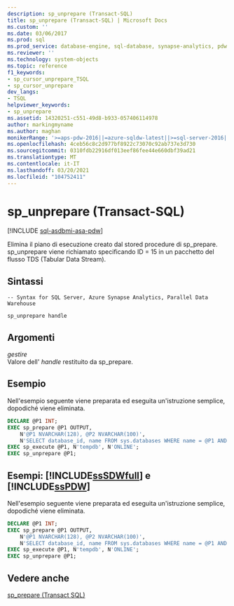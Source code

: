 ```yaml
---
description: sp_unprepare (Transact-SQL)
title: sp_unprepare (Transact-SQL) | Microsoft Docs
ms.custom: ''
ms.date: 03/06/2017
ms.prod: sql
ms.prod_service: database-engine, sql-database, synapse-analytics, pdw
ms.reviewer: ''
ms.technology: system-objects
ms.topic: reference
f1_keywords:
- sp_cursor_unprepare_TSQL
- sp_cursor_unprepare
dev_langs:
- TSQL
helpviewer_keywords:
- sp_unprepare
ms.assetid: 14320251-c551-49d8-b933-057406114978
author: markingmyname
ms.author: maghan
monikerRange: '>=aps-pdw-2016||=azure-sqldw-latest||>=sql-server-2016||>=sql-server-linux-2017||=azuresqldb-mi-current'
ms.openlocfilehash: 4ceb56c8c2d977bf8922c73070c92ab737e3d730
ms.sourcegitcommit: 0310fdb22916df013eef86fee44e660dbf39ad21
ms.translationtype: MT
ms.contentlocale: it-IT
ms.lasthandoff: 03/20/2021
ms.locfileid: "104752411"
---
```

# <a name="sp_unprepare-transact-sql"></a>sp_unprepare (Transact-SQL)
[!INCLUDE [sql-asdbmi-asa-pdw](../../includes/applies-to-version/sql-asdbmi-asa-pdw.md)]

  Elimina il piano di esecuzione creato dal stored procedure di sp_prepare. sp_unprepare viene richiamato specificando ID = 15 in un pacchetto del flusso TDS (Tabular Data Stream).  
  
## <a name="syntax"></a>Sintassi  
  
```syntaxsql  
-- Syntax for SQL Server, Azure Synapse Analytics, Parallel Data Warehouse  
  
sp_unprepare handle           
```  
  
## <a name="arguments"></a>Argomenti  
 *gestire*  
 Valore dell' *handle* restituito da sp_prepare.  
  
## <a name="examples"></a>Esempio  
 Nell'esempio seguente viene preparata ed eseguita un'istruzione semplice, dopodiché viene eliminata.  
  
```SQL  
DECLARE @P1 INT;  
EXEC sp_prepare @P1 OUTPUT,   
    N'@P1 NVARCHAR(128), @P2 NVARCHAR(100)',  
    N'SELECT database_id, name FROM sys.databases WHERE name = @P1 AND state_desc = @P2';  
EXEC sp_execute @P1, N'tempdb', N'ONLINE';  
EXEC sp_unprepare @P1;  
```  
  
## <a name="examples-sssdwfull-and-sspdw"></a>Esempi: [!INCLUDE[ssSDWfull](../../includes/sssdwfull-md.md)] e [!INCLUDE[ssPDW](../../includes/sspdw-md.md)]  
 Nell'esempio seguente viene preparata ed eseguita un'istruzione semplice, dopodiché viene eliminata.  
  
```SQL  
DECLARE @P1 INT;  
EXEC sp_prepare @P1 OUTPUT,   
    N'@P1 NVARCHAR(128), @P2 NVARCHAR(100)',  
    N'SELECT database_id, name FROM sys.databases WHERE name = @P1 AND state_desc = @P2';  
EXEC sp_execute @P1, N'tempdb', N'ONLINE';  
EXEC sp_unprepare @P1;  
```  
  
## <a name="see-also"></a>Vedere anche  
 [sp_prepare &#40;Transact SQL&#41;](../../relational-databases/system-stored-procedures/sp-prepare-transact-sql.md)   

